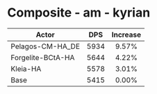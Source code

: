 # Composite - am - kyrian
| Actor | DPS | Increase |
|---|:---:|:---:|
|Pelagos-CM-HA_DE|5934|9.57%|
|Forgelite-BCtA-HA|5644|4.22%|
|Kleia-HA|5578|3.01%|
|Base|5415|0.00%|
